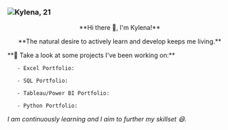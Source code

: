 

### ![Kylena, 21](https://github.com/kylenaaa/kylenaaa/assets/109061484/2a548389-37de-42d7-b954-0700a1dd1ece)
<p align="center">**Hi there 👋, I'm Kylena!**</p>
<p align="center">**The natural desire to actively learn and develop keeps me living.**</p>
**🌱 Take a look at some projects I've been working on:**

       - Excel Portfolio:

       - SQL Portfolio:

       - Tableau/Power BI Portfolio:

       - Python Portfolio:

_I am continuously learning and I aim to further my skillset 😄._

<!--
**kylenaaa/kylenaaa** is a ✨ _special_ ✨ repository because its `README.md` (this file) appears on your GitHub profile.

Here are some ideas to get you started:

- 🔭 I’m currently working on ...
- 🌱 I’m currently learning ...
- 👯 I’m looking to collaborate on ...
- 🤔 I’m looking for help with ...
- 💬 Ask me about ...
- 📫 How to reach me: ...
- 😄 Pronouns: ...
- ⚡ Fun fact: ...
-->
